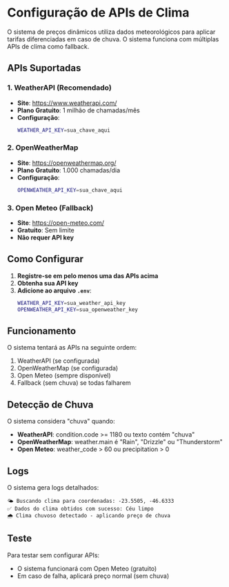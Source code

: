 # Configuração de APIs de Clima

O sistema de preços dinâmicos utiliza dados meteorológicos para aplicar tarifas diferenciadas em caso de chuva. O sistema funciona com múltiplas APIs de clima como fallback.

## APIs Suportadas

### 1. WeatherAPI (Recomendado)

- **Site**: https://www.weatherapi.com/
- **Plano Gratuito**: 1 milhão de chamadas/mês
- **Configuração**:
  ```bash
  WEATHER_API_KEY=sua_chave_aqui
  ```

### 2. OpenWeatherMap

- **Site**: https://openweathermap.org/
- **Plano Gratuito**: 1.000 chamadas/dia
- **Configuração**:
  ```bash
  OPENWEATHER_API_KEY=sua_chave_aqui
  ```

### 3. Open Meteo (Fallback)

- **Site**: https://open-meteo.com/
- **Gratuito**: Sem limite
- **Não requer API key**

## Como Configurar

1. **Registre-se em pelo menos uma das APIs acima**
2. **Obtenha sua API key**
3. **Adicione ao arquivo `.env`**:
   ```bash
   WEATHER_API_KEY=sua_weather_api_key
   OPENWEATHER_API_KEY=sua_openweather_key
   ```

## Funcionamento

O sistema tentará as APIs na seguinte ordem:

1. WeatherAPI (se configurada)
2. OpenWeatherMap (se configurada)
3. Open Meteo (sempre disponível)
4. Fallback (sem chuva) se todas falharem

## Detecção de Chuva

O sistema considera "chuva" quando:

- **WeatherAPI**: condition.code >= 1180 ou texto contém "chuva"
- **OpenWeatherMap**: weather.main é "Rain", "Drizzle" ou "Thunderstorm"
- **Open Meteo**: weather_code > 60 ou precipitation > 0

## Logs

O sistema gera logs detalhados:

```
🌤️ Buscando clima para coordenadas: -23.5505, -46.6333
✅ Dados do clima obtidos com sucesso: Céu limpo
🌧️ Clima chuvoso detectado - aplicando preço de chuva
```

## Teste

Para testar sem configurar APIs:

- O sistema funcionará com Open Meteo (gratuito)
- Em caso de falha, aplicará preço normal (sem chuva)
